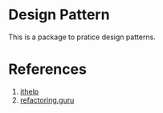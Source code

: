 # Design Pattern
This is a package to pratice design patterns.



# References
1. [ithelp](https://ithelp.ithome.com.tw/articles/10201706)
2. [refactoring.guru](https://refactoring.guru/design-patterns)
